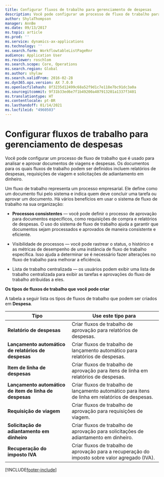 ```yaml
---
title: Configurar fluxos de trabalho para gerenciamento de despesas
description: Você pode configurar um processo de fluxo de trabalho para analisar e aprovar documentos de viagens e despesas.
author: ShylaThompson
manager: AnnBe
ms.date: 09/13/2017
ms.topic: article
ms.prod: ''
ms.service: dynamics-ax-applications
ms.technology: ''
ms.search.form: WorkflowtableListPageRnr
audience: Application User
ms.reviewer: roschlom
ms.search.scope: Core, Operations
ms.search.region: Global
ms.author: shylaw
ms.search.validFrom: 2016-02-28
ms.dyn365.ops.version: AX 7.0.0
ms.openlocfilehash: 8f3235d12499c68a52f9d1c7e118e7bc91dc3a0a
ms.sourcegitcommit: 9f31b33ed6e7f1b49200a407913201a1337f3401
ms.translationtype: HT
ms.contentlocale: pt-BR
ms.lasthandoff: 01/14/2021
ms.locfileid: "4960503"
---
```

# <a name="set-up-expense-management-workflows"></a>Configurar fluxos de trabalho para gerenciamento de despesas

Você pode configurar um processo de fluxo de trabalho que é usado para analisar e aprovar documentos de viagens e despesas. Os documentos para os quais fluxos de trabalho podem ser definidos incluem relatórios de despesas, requisições de viagem e solicitações de adiantamento em dinheiro.

Um fluxo de trabalho representa um processo empresarial. Ele define como um documento flui pelo sistema e indica quem deve concluir uma tarefa ou aprovar um documento. Há vários benefícios em usar o sistema de fluxo de trabalho na sua organização:

-   **Processos consistentes** — você pode definir o processo de aprovação para documentos específicos, como requisições de compra e relatórios de despesas. O uso do sistema de fluxo de trabalho ajuda a garantir que documentos sejam processados e aprovados de maneira consistente e eficiente.

-   Visibilidade de processos — você pode rastrear o status, o histórico e as métricas de desempenho de uma instância de fluxo de trabalho específica. Isso ajuda a determinar se é necessário fazer alterações no fluxo de trabalho para melhorar a eficiência.

-   Lista de trabalho centralizada — os usuários podem exibir uma lista de trabalho centralizada para exibir as tarefas e aprovações do fluxo de trabalho atribuídas a eles. 

**Os tipos de fluxos de trabalho que você pode criar**

A tabela a seguir lista os tipos de fluxos de trabalho que podem ser criados em **Despesa**.


|              <strong>Tipo</strong>              |                   <strong>Use este tipo para</strong>                   |
|-------------------------------------------------|-----------------------------------------------------------------------|
|         <strong>Relatório de despesas</strong>         |            Criar fluxos de trabalho de aprovação para relatórios de despesas.             |
|  <strong>Lançamento automático de relatórios de despesas</strong>   |        Criar fluxos de trabalho de lançamento automático para relatórios de despesas.        |
|       <strong>Item de linha de despesas</strong>        |     Criar fluxos de trabalho de aprovação para itens de linha em relatórios de despesas.      |
| <strong>Lançamento automático de item de linha de despesas</strong> | Criar fluxos de trabalho de lançamento automático para itens de linha em relatórios de despesas. |
|       <strong>Requisição de viagem</strong>       |          Criar fluxos de trabalho de aprovação para requisições de viagem.           |
|      <strong>Solicitação de adiantamento em dinheiro</strong>      |         Criar fluxos de trabalho de aprovação para solicitações de adiantamento em dinheiro.          |
|        <strong>Recuperação do imposto IVA</strong>        | Criar fluxos de trabalho de aprovação para a recuperação do imposto sobre valor agregado (IVA).  |



[!INCLUDE[footer-include](../includes/footer-banner.md)]